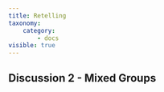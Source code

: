 ```yaml
---
title: Retelling
taxonomy:
    category:
        - docs
visible: true
---
```

## Discussion 2 - Mixed Groups
